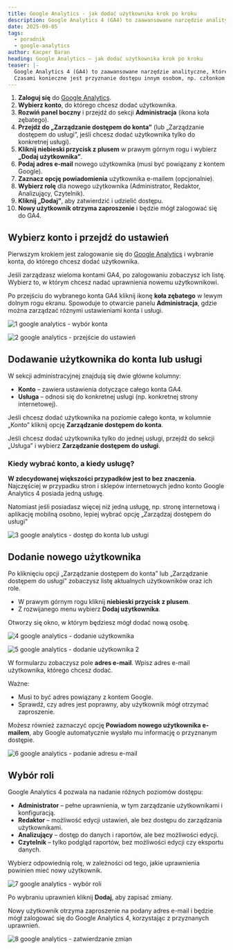 ```yaml
---
title: Google Analytics - jak dodać użytkownika krok po kroku
description: Google Analytics 4 (GA4) to zaawansowane narzędzie analityczne, które pozwala monitorować ruch i zachowanie użytkowników na stronie internetowej lub w
date: 2025-09-05
tags:
  - poradnik
  - google-analytics
author: Kacper Baran
heading: Google Analytics – jak dodać użytkownika krok po kroku
teaser: |-
  Google Analytics 4 (GA4) to zaawansowane narzędzie analityczne, które pozwala monitorować ruch i zachowanie użytkowników na stronie internetowej lub w aplikacji.
  Czasami konieczne jest przyznanie dostępu innym osobom, np. członkom zespołu, agencji marketingowej lub analitykom.
---
```

1. **Zaloguj się** do [Google Analytics](https://analytics.google.com/).
2. **Wybierz konto**, do którego chcesz dodać użytkownika.
3. **Rozwiń panel boczny** i przejdź do sekcji **Administracja** (ikona koła zębatego).
4. **Przejdź do „Zarządzanie dostępem do konta”** (lub „Zarządzanie dostępem do usługi”, jeśli chcesz dodać użytkownika tylko do konkretnej usługi).
5. **Kliknij niebieski przycisk z plusem** w prawym górnym rogu i wybierz **„Dodaj użytkownika”**.
6. **Podaj adres e-mail** nowego użytkownika (musi być powiązany z kontem Google).
7. **Zaznacz opcję powiadomienia** użytkownika e-mailem (opcjonalnie).
8. **Wybierz rolę** dla nowego użytkownika (Administrator, Redaktor, Analizujący, Czytelnik).
9. **Kliknij „Dodaj”**, aby zatwierdzić i udzielić dostępu.
10. **Nowy użytkownik otrzyma zaproszenie** i będzie mógł zalogować się do GA4.

## Wybierz konto i przejdź do ustawień

Pierwszym krokiem jest zalogowanie się do [Google Analytics](https://analytics.google.com/) i wybranie konta, do którego chcesz dodać użytkownika.

Jeśli zarządzasz wieloma kontami GA4, po zalogowaniu zobaczysz ich listę. Wybierz to, w którym chcesz nadać uprawnienia nowemu użytkownikowi.

Po przejściu do wybranego konta GA4 kliknij ikonę **koła zębatego** w lewym dolnym rogu ekranu. Spowoduje to otwarcie panelu **Administracja**, gdzie można zarządzać różnymi ustawieniami konta i usługi.

![1 google analytics - wybór konta](https://cdn.beerank.pl/blog/google-analytics-dodawanie-uzytkownika/1-google-analytics-wybor-konta.avif)

![2 google analytics - przejście do ustawień](https://cdn.beerank.pl/blog/google-analytics-dodawanie-uzytkownika/2-google-analytics-przejscie-do-ustawien.avif)

## Dodawanie użytkownika do konta lub usługi

W sekcji administracyjnej znajdują się dwie główne kolumny:

- **Konto** – zawiera ustawienia dotyczące całego konta GA4.
- **Usługa** – odnosi się do konkretnej usługi (np. konkretnej strony internetowej).

Jeśli chcesz dodać użytkownika na poziomie całego konta, w kolumnie „Konto” kliknij opcję **Zarządzanie dostępem do konta**.

Jeśli chcesz dodać użytkownika tylko do jednej usługi, przejdź do sekcji „Usługa” i wybierz **Zarządzanie dostępem do usługi**.

### Kiedy wybrać konto, a kiedy usługę?

**W zdecydowanej większości przypadków jest to bez znaczenia**. Najczęściej w przypadku stron i sklepów internetowych jedno konto Google Analytics 4 posiada jedną usługę.

Natomiast jeśli posiadasz więcej niż jedną usługę, np. stronę internetową i aplikację mobilną osobno, lepiej wybrać opcję „Zarządzaj dostępem do usługi”  

![3 google analytics - dostęp do konta lub usługi](https://cdn.beerank.pl/blog/google-analytics-dodawanie-uzytkownika/3-google-analytics-dostep-do-konta-lub-uslugi.avif)

## Dodanie nowego użytkownika

Po kliknięciu opcji „Zarządzanie dostępem do konta” lub „Zarządzanie dostępem do usługi” zobaczysz listę aktualnych użytkowników oraz ich role.

- W prawym górnym rogu kliknij **niebieski przycisk z plusem**.
- Z rozwijanego menu wybierz **Dodaj użytkownika**.

Otworzy się okno, w którym będziesz mógł dodać nową osobę.

![4 google analytics - dodanie użytkownika](https://cdn.beerank.pl/blog/google-analytics-dodawanie-uzytkownika/4-google-analytics-dodanie-uzytkownika.avif)

![5 google analytics - dodanie użytkownika 2](https://cdn.beerank.pl/blog/google-analytics-dodawanie-uzytkownika/5-google-analytics-dodanie-uzytkownika-2.avif)

W formularzu zobaczysz pole **adres e-mail**. Wpisz adres e-mail użytkownika, którego chcesz dodać.

Ważne:

- Musi to być adres powiązany z kontem Google.
- Sprawdź, czy adres jest poprawny, aby użytkownik mógł otrzymać zaproszenie.

Możesz również zaznaczyć opcję **Powiadom nowego użytkownika e-mailem**, aby Google automatycznie wysłało mu informację o przyznanym dostępie.

![6 google analytics - podanie adresu e-mail](https://cdn.beerank.pl/blog/google-analytics-dodawanie-uzytkownika/6-google-analytics-podanie-adresu-e-mail.avif)

## Wybór roli

Google Analytics 4 pozwala na nadanie różnych poziomów dostępu:

- **Administrator** – pełne uprawnienia, w tym zarządzanie użytkownikami i konfiguracją.
- **Redaktor** – możliwość edycji ustawień, ale bez dostępu do zarządzania użytkownikami.
- **Analizujący** – dostęp do danych i raportów, ale bez możliwości edycji.
- **Czytelnik** – tylko podgląd raportów, bez możliwości edycji czy eksportu danych.

Wybierz odpowiednią rolę, w zależności od tego, jakie uprawnienia powinien mieć nowy użytkownik.

![7 google analytics - wybór roli](https://cdn.beerank.pl/blog/google-analytics-dodawanie-uzytkownika/7-google-analytics-wybor-roli.avif)

Po wybraniu uprawnień kliknij **Dodaj**, aby zapisać zmiany.

Nowy użytkownik otrzyma zaproszenie na podany adres e-mail i będzie mógł zalogować się do Google Analytics 4, korzystając z przyznanych uprawnień.

![8 google analytics - zatwierdzanie zmian](https://cdn.beerank.pl/blog/google-analytics-dodawanie-uzytkownika/8-google-analytics-zatwierdzanie-zmian.avif)
